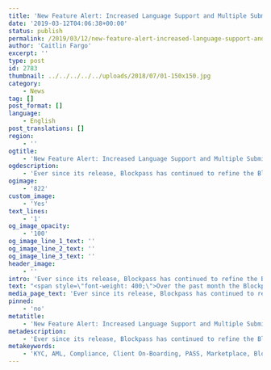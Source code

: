 ```yaml
---
title: 'New Feature Alert: Increased Language Support and Multiple Submissions Now Available'
date: '2019-03-12T04:06:38+00:00'
status: publish
permalink: /2019/03/12/new-feature-alert-increased-language-support-and-multiple-submissions-now-available
author: 'Caitlin Fargo'
excerpt: ''
type: post
id: 2783
thumbnail: ../../../../../uploads/2018/07/01-150x150.jpg
category:
    - News
tag: []
post_format: []
language:
    - English
post_translations: []
region:
    - ''
ogtitle:
    - 'New Feature Alert: Increased Language Support and Multiple Submissions Now Available '
ogdescription:
    - 'Ever since its release, Blockpass has continued to refine the Blockpass Mobile App with additional functionality, new features, interface updates or other improvements. Some of these have included allowing users share documentation via other apps, adding storage for a wider range of identity documents, and adding Face Match certification to enable a smoother KYC verification.'
ogimage:
    - '822'
custom_image:
    - 'Yes'
text_lines:
    - '1'
og_image_opacity:
    - '100'
og_image_line_1_text: ''
og_image_line_2_text: ''
og_image_line_3_text: ''
header_image:
    - ''
intro: 'Ever since its release, Blockpass has continued to refine the Blockpass Mobile App with additional functionality, new features, interface updates or other improvements. Some of these have included allowing users share documentation via other apps, adding storage for a wider range of identity documents, and adding Face Match certification to enable a smoother KYC verification.'
text: "<span style=\"font-weight: 400;\">Over the past month the Blockpass tech team has added support for Simplified Chinese and improved Japanese language support as we aim to support integration of the app in a variety of languages. In addition to this, the app now allows for multiple certificates of the same type with the most recent version being the default that gets sent to the merchant. In a similar vein, there is now a new certificate-type which membership organisations can issue to users. However, possibly the most significant development that has been added to the app in the past few weeks is the option for users to re-submit their passport for authentication with <a href=\"https://onfido.com/\">Onfido</a>.</span>\r\n\r\n<span style=\"font-weight: 400;\">With the Blockpass App, users were able to get a free KYC check by submitting their information, enabling them to apply to use merchants and services that had partnered with Blockpass and, in the process, removing the hassle of slow and repetitive <a href=\"http://www.blockpass.org/kyc\">KYC</a> compliance. One issue that was found with this was where a person’s identity document was not clear enough to be processed - through a poor quality photograph or the cropping of necessary information when taking the photo. This could result in the possibility of users getting a Passport Authentication result of ‘consider’ due to poor image integrity, leading to potential issues when onboarding with new services or slowing down the process. \_</span>\r\n\r\n<span style=\"font-weight: 400;\">In order to solve this issue, the possibility of re-submitting for passport authentication has now been added, enabling users and merchants alike to enjoy the quick and seamless KYC process that Blockpass aims to provide. Removing the pain points of complying with essential regulations will help users and merchants to conduct business in the most efficient way possible and focus on what they really want to be doing whilst still enabling safe and responsible trade.</span>\r\n\r\n<span style=\"font-weight: 400;\">We will continue to improve the Blockpass App alongside new developments we are working on in order to provide the best and most convenient product possible. If there is something you’d like to see added to the app or an improvement you’d like to suggest, please get in touch with us through social media or send us an <a href=\"mailto:team@blockpass.org\">e-mail</a>.</span>"
media_page_text: 'Ever since its release, Blockpass has continued to refine the Blockpass Mobile App with additional functionality, new features, interface updates or other improvements. Some of these have included allowing users share documentation via other apps, adding storage for a wider range of identity documents, and adding Face Match certification to enable a smoother KYC verification.'
pinned:
    - 'no'
metatitle:
    - 'New Feature Alert: Increased Language Support and Multiple Submissions Now Available '
metadescription:
    - 'Ever since its release, Blockpass has continued to refine the Blockpass Mobile App with additional functionality, new features, interface updates or other improvements. Some of these have included allowing users share documentation via other apps, adding storage for a wider range of identity documents, and adding Face Match certification to enable a smoother KYC verification.'
metakeywords:
    - 'KYC, AML, Compliance, Client On-Boarding, PASS, Marketplace, Blockpass, Identity, Identity Verification, Customer Onboarding, Digital identity, identity management solution, Identity Verification, Know your customer, regtech, security tokens, sto, blockchain verification., Onfido, passport authentication,'
---
```

<!DOCTYPE html PUBLIC "-//W3C//DTD HTML 4.0 Transitional//EN" "http://www.w3.org/TR/REC-html40/loose.dtd">
<?xml encoding="UTF-8">
